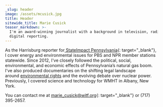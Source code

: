 ```yaml
---
_slug: header
image: /assets/mcusick.jpg
title: Header
sitewide_title: Marie Cusick
teaser_markdown: >-
  I'm an award-winning journalist with a background in television, radio, and
  digital reporting.
---
```


As the Harrisburg reporter for[ StateImpact Pennsylvania](https://stateimpact.npr.org/pennsylvania/author/mariecusick/){: target="_blank"}, I cover energy and environmental issues for PBS and NPR member stations statewide. Since 2012, I've closely followed the political, social, environmental, and economic effects of Pennsylvania’s natural gas boom. I've also produced documentaries on the shifting legal landscape around&nbsp;[environmental rights](https://www.pbs.org/video/generations-yet-to-come-environmental-rights-in-pa-ckbsoy/)&nbsp;and the evolving debate over nuclear power. Previously, I covered science and technology for WMHT in Albany, New York.

You can contact me at [marie\_cusick@witf.org](mailto:marie_cusick@witf.org){: target="_blank"} or (717) 395-2657.